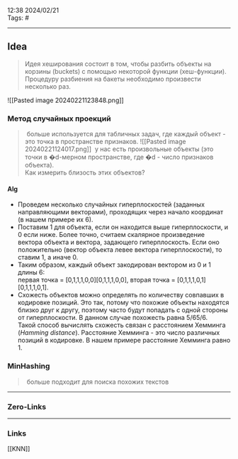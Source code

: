 12:38     2024/02/21    
Tags: #
____
## Idea
> Идея хеширования состоит в том, чтобы разбить объекты на корзины (buckets) с помощью некоторой функции (хеш-функции). Процедуру разбиения на бакеты необходимо произвести несколько раз.

![[Pasted image 20240221123848.png]]
### Метод случайных проекций 
>  больше используется для табличных задач, где каждый объект - это точка в пространстве признаков.
![[Pasted image 20240221124017.png]]
>  у нас есть произвольные объекты (это точки в �d-мерном пространстве, где �d - число признаков объекта).  
Как измерить близость этих объектов?

#### Alg
- Проведем несколько случайных гиперплоскостей (заданных направляющими векторами), проходящих через начало координат (в нашем примере их 6).
- Поставим 1 для объекта, если он находится выше гиперплоскости, и 0 если ниже. Более точно, считаем скалярное произведение вектора объекта и вектора, задающего гиперплоскость. Если оно положительно (вектор объекта левее вектора гиперплоскости), то ставим 1, а иначе 0.
- Таким образом, каждый объект закодирован вектором из 0 и 1 длины 6:  
    первая точка = [0,1,1,1,0,0][0,1,1,1,0,0], вторая точка = [0,1,1,1,0,1][0,1,1,1,0,1].
- Схожесть объектов можно определять по количеству совпавших в кодировке позиций. Это так, потому что похожие объекты находятся близко друг к другу, поэтому часто будут попадать с одной стороны от гиперплоскости. В данном случае похожесть равна 5/65/6.  
    Такой способ вычислять схожесть связан с расстоянием Хемминга (_Hamming distance_). Расстояние Хемминга - это число различных позиций в кодировке. В нашем примере расстояние Хемминга равно 1.
### MinHashing
>  больше подходит для поиска похожих текстов



____
### Zero-Links

____
### Links
[[KNN]]